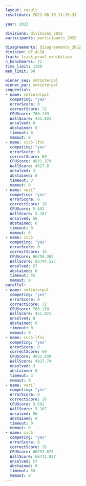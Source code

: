 ```yaml
---
layout: result
resultdate: 2022-08-10 11:19:33

year: 2022

divisions: divisions_2022
participants: participants_2022

disagreements: disagreements_2022
division: QF_ALIA
track: track_proof_exhibition
n_benchmarks: 72
time_limit: 1200
mem_limit: 60

winner_seq: smtinterpol
winner_par: smtinterpol
sequential:
- name: smtinterpol
  competing: "yes"
  errorScore: 0
  correctScore: 72
  CPUScore: 766.139
  WallScore: 451.021
  unsolved: 0
  abstained: 0
  timeout: 0
  memout: 0
- name: cvc5-lfsc
  competing: "yes"
  errorScore: 0
  correctScore: 69
  CPUScore: 4931.379
  WallScore: 4927.8
  unsolved: 3
  abstained: 0
  timeout: 3
  memout: 0
- name: veriT
  competing: "yes"
  errorScore: 0
  correctScore: 16
  CPUScore: 5.692
  WallScore: 5.167
  unsolved: 56
  abstained: 0
  timeout: 0
  memout: 0
- name: cvc5
  competing: "yes"
  errorScore: 0
  correctScore: 15
  CPUScore: 66750.365
  WallScore: 66744.527
  unsolved: 57
  abstained: 0
  timeout: 55
  memout: 0
parallel:
- name: smtinterpol
  competing: "yes"
  errorScore: 0
  correctScore: 72
  CPUScore: 766.139
  WallScore: 451.021
  unsolved: 0
  abstained: 0
  timeout: 0
  memout: 0
- name: cvc5-lfsc
  competing: "yes"
  errorScore: 0
  correctScore: 69
  CPUScore: 4931.939
  WallScore: 4927.74
  unsolved: 3
  abstained: 0
  timeout: 3
  memout: 0
- name: veriT
  competing: "yes"
  errorScore: 0
  correctScore: 16
  CPUScore: 5.692
  WallScore: 5.167
  unsolved: 56
  abstained: 0
  timeout: 0
  memout: 0
- name: cvc5
  competing: "yes"
  errorScore: 0
  correctScore: 15
  CPUScore: 66757.875
  WallScore: 66741.827
  unsolved: 57
  abstained: 0
  timeout: 55
  memout: 0
---
```

